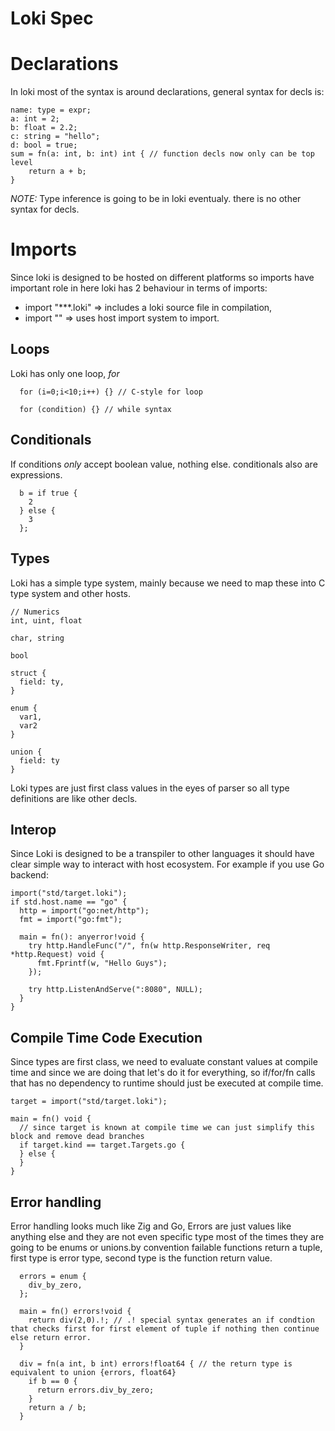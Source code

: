 # Loki Spec
# Declarations
In loki most of the syntax is around declarations, general syntax
for decls is:
```
name: type = expr;
a: int = 2;
b: float = 2.2;
c: string = "hello";
d: bool = true;
sum = fn(a: int, b: int) int { // function decls now only can be top level
    return a + b;
}
```
*NOTE:* Type inference is going to be in loki eventualy.
there is no other syntax for decls.

# Imports
Since loki is designed to be hosted on different platforms so imports have important role in here loki has 2 behaviour in terms of imports: 
- import "***.loki" => includes a loki source file in compilation,
- import "" => uses host import system to import.


## Loops
Loki has only one loop, *for*
```
  for (i=0;i<10;i++) {} // C-style for loop

  for (condition) {} // while syntax
```


## Conditionals
If conditions *only* accept boolean value, nothing else. conditionals also are expressions.
```
  b = if true {
    2
  } else {
    3
  };
```
## Types
Loki has a simple type system, mainly because we need to map these into C type system and other hosts.
```
// Numerics
int, uint, float

char, string

bool

struct {
  field: ty,
}

enum {
  var1,
  var2
}

union {
  field: ty
}

```
Loki types are just first class values in the eyes of parser so all type definitions are like other decls. 

## Interop
Since Loki is designed to be a transpiler to other languages it should have clear simple way to interact with host ecosystem. For example 
if you use Go backend:
```
import("std/target.loki");
if std.host.name == "go" {
  http = import("go:net/http");
  fmt = import("go:fmt");

  main = fn(): anyerror!void {
    try http.HandleFunc("/", fn(w http.ResponseWriter, req *http.Request) void {
      fmt.Fprintf(w, "Hello Guys"); 
    });
  
    try http.ListenAndServe(":8080", NULL);
  }
}
```

## Compile Time Code Execution
Since types are first class, we need to evaluate constant values at compile time and since we are doing that let's do 
it for everything, so if/for/fn calls that has no dependency to runtime should just be executed at compile time.
```
target = import("std/target.loki");

main = fn() void {
  // since target is known at compile time we can just simplify this block and remove dead branches
  if target.kind == target.Targets.go {
  } else {
  }
}  
```

## Error handling
Error handling looks much like Zig and Go, Errors are just values like anything else and they are not even specific type most of the times they are going
to be enums or unions.by convention failable functions return a tuple, first type is error type, second type is the function return value.
```
  errors = enum {
    div_by_zero,
  };
  
  main = fn() errors!void {
    return div(2,0).!; // .! special syntax generates an if condtion that checks first for first element of tuple if nothing then continue else return error.
  }
  
  div = fn(a int, b int) errors!float64 { // the return type is equivalent to union {errors, float64}
    if b == 0 {
      return errors.div_by_zero;
    }
    return a / b;
  }
```

